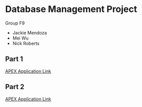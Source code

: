 # Database Management Project
Group F9
  * Jackie Mendoza
  * Mei Wu
  * Nick Roberts


## Part 1
[APEX Application Link](https://apex.oracle.com/pls/apex/f?p=89954:1)

## Part 2
[APEX Application Link](https://apex.oracle.com/pls/apex/f?p=106708:1)
